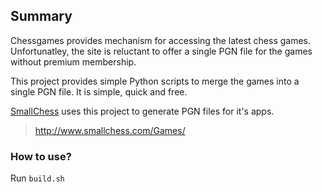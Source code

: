 ## Summary

Chessgames provides mechanism for accessing the latest chess games. Unfortunatley, the site is reluctant to offer a single PGN file for the games without premium membership.

This project provides simple Python scripts to merge the games into a single PGN file. It is simple, quick and free.

[SmallChess](www.smallchess.com) uses this project to generate PGN files for it's apps.

> http://www.smallchess.com/Games/

### How to use?

Run `build.sh`
